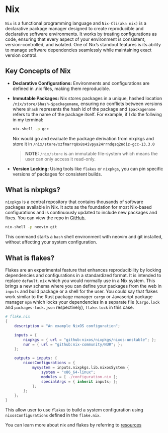 # Nix
`Nix` is a functional programming language and `Nix-Cli(aka nix)` is a declarative package manager designed to create reproducible and declarative software environments. It works by treating configurations as code, ensuring that every aspect of your environment is consistent, version-controlled, and isolated. One of Nix’s standout features is its ability to manage software dependencies seamlessly while maintaining exact version control.

## Key Concepts of Nix

- **Declarative Configurations:** Environments and configurations are defined in .nix files, making them reproducible.

- **Immutable Packages:** Nix stores packages in a unique, hashed location `/nix/store/$hash-$packagename`, ensuring no conflicts between versions where `$hash` represents the hash id of the package and `$packagename` refers to the name of the package itself. For example, if I do the follwing in my terminal:
    ```bash
    nix-shell -p gcc
    ```
    Nix would go and evaluate the package derivation from nixpkgs and store it in `/nix/store/xzfmarrq8x8s4ivpya24rrndqsq2ndiz-gcc-13.3.0`
    > __NOTE:__ `/nix/store` is an immutable file-system which means the user can only access it read-only.

- **Version Locking:** Using tools like `flakes` or `nixpkgs`, you can pin specific versions of packages for consistent builds.

## What is nixpkgs?
`nixpkgs` is a central repository that contains thousands of software packages available in Nix. It acts as the foundation for most Nix-based configurations and is continuously updated to include new packages and fixes. You can view the repo in [GitHub.](https://github.com/NixOS/nixpkgs)

```bash
nix-shell -p neovim git
```
This command starts a `bash` shell environment with neovim and git installed, without affecting your system configuration.

## What is flakes?
Flakes are an experimental feature that enhances reproducibility by locking dependencies and configurations in a standardized format. It is intended to replace `default.nix` which you would normally use in a Nix system. This brings a new schema where you can define your packages from the web in `inputs` and build package or a shell for the user. You could say that flakes work similar to the Rust package manager `cargo` or Javascript package manager `npm` which locks your dependencies in a separate file (`Cargo.lock` and `packages-lock.json` respectively), `flake.lock` in this case.

```nix
# flake.nix
{
    description = "An example NixOS configuration";

    inputs = {
        nixpkgs = { url = "github:nixos/nixpkgs/nixos-unstable"; };
        nur = { url = "github:nix-community/NUR"; };
    };

    outputs = inputs: {
        nixosConfigurations = {
            mysystem = inputs.nixpkgs.lib.nixosSystem {
                system = "x86_64-linux";
                modules = [ ./configuration.nix ];
                specialArgs = { inherit inputs; };
            };
        };
    };
}
```

This allow user to use `flakes` to build a system configuration using `nixosConfigurations` defined in the `flake.nix`.

You can learn more about nix and flakes by referring to [resources](./references.md#nix)
